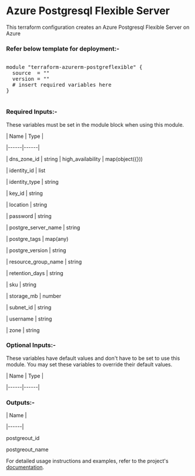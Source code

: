 # Azure Postgresql Flexible Server

This terraform configuration creates an Azure  Postgresql Flexible Server on Azure

### Refer below template for deployment:-


<pre>

module "terraform-azurerm-postgreflexible" {
  source  = ""
  version = ""
  # insert required variables here
}

</pre>


### Required Inputs:-


These variables must be set in the module block when using this module.


| Name | Type |

|------|------|

| dns_zone_id | string
| high_availability |  map(object({}))

| identity_id | list

| identity_type | string

| key_id | string

| location | string

| password | string

| postgre_server_name | string

| postgre_tags | map(any)

| postgre_version | string

| resource_group_name | string

| retention_days | string

| sku | string

| storage_mb | number

| subnet_id | string

| username | string

| zone | string


### Optional Inputs:-


These variables have default values and don't have to be set to use this module. You may set these variables to override their default values.


| Name | Type |

|------|------|


### Outputs:-


| Name |

|------|

postgreout_id

postgreout_name


For detailed usage instructions and examples, refer to the project's [documentation](https://registry.terraform.io/providers/hashicorp/azurerm/latest/docs/resources/postgresql_flexible_server_configuration).
